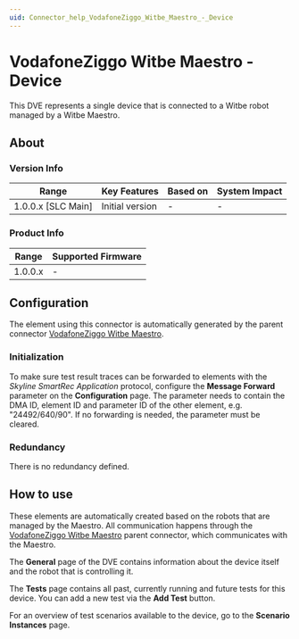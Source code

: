 ```yaml
---
uid: Connector_help_VodafoneZiggo_Witbe_Maestro_-_Device
---
```


# VodafoneZiggo Witbe Maestro - Device

This DVE represents a single device that is connected to a Witbe robot managed by a Witbe Maestro.

## About

### Version Info

| Range                | Key Features     | Based on     | System Impact     |
|----------------------|------------------|--------------|-------------------|
| 1.0.0.x [SLC Main]   | Initial version  | -            | -                 |

### Product Info

| Range     | Supported Firmware     |
|-----------|------------------------|
| 1.0.0.x   | -                      |

## Configuration

The element using this connector is automatically generated by the parent connector [VodafoneZiggo Witbe Maestro](xref:Connector_help_VodafoneZiggo_Witbe_Maestro).

### Initialization

To make sure test result traces can be forwarded to elements with the *Skyline SmartRec Application* protocol, configure the **Message Forward** parameter on the **Configuration** page. The parameter needs to contain the DMA ID, element ID and parameter ID of the other element, e.g. "24492/640/90". If no forwarding is needed, the parameter must be cleared.

### Redundancy

There is no redundancy defined.

## How to use

These elements are automatically created based on the robots that are managed by the Maestro. All communication happens through the [VodafoneZiggo Witbe Maestro](xref:Connector_help_VodafoneZiggo_Witbe_Maestro) parent connector, which communicates with the Maestro.

The **General** page of the DVE contains information about the device itself and the robot that is controlling it.

The **Tests** page contains all past, currently running and future tests for this device. You can add a new test via the **Add Test** button.

For an overview of test scenarios available to the device, go to the **Scenario** **Instances** page.

